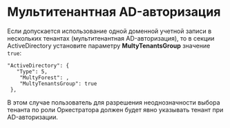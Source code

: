 # Мультитенантная AD-авторизация

Если допускается использование одной доменной учетной записи в нескольких тенантах (мультитенантная AD-авторизация), то в секции ActiveDirectory установите параметру **MultyTenantsGroup** значение `true`:

```
"ActiveDirectory": {
   "Type": 5,
    "MultyForest": ,
    "MultyTenantsGroup": true
 },
```

В этом случае пользователь для разрешения неоднозначности выбора тенанта по роли Оркестратора должен будет явно указывать тенант при AD-авторизации.
